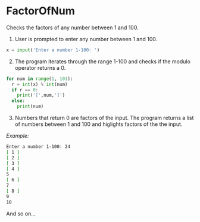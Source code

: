 # FactorOfNum
Checks the factors of any number between 1 and 100.

1. User is prompted to enter any number between 1 and 100.
```python
x = input('Enter a number 1-100: ')
```

2. The program iterates through the range 1-100 and checks if the modulo operator returns a 0.
```python
for num in range(1, 101):
  r = int(x) % int(num)
  if r == 0:
    print('[',num,']')
  else:
    print(num)
```    
    
3. Numbers that return 0 are factors of the input. The program returns a list of numbers between 1 and 100 and higlights factors of the the input.

_Example:_

```bash
Enter a number 1-100: 24
[ 1 ]
[ 2 ]
[ 3 ]
[ 4 ]
5
[ 6 ]
7
[ 8 ]
9
10
```
And so on...
